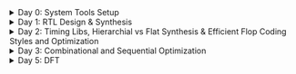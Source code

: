 <details>
    <summary>Day 0: System Tools Setup</summary>
    <ul>
        <li>
            <details>
                <summary>Yosys</summary>
                <p>Instructions:</p>
                <pre>
$ git clone https://github.com/YosysHQ/yosys.git 
$ cd yosys 
$ sudo apt install make (If make is not installed please install it) 
$ sudo apt-get install build-essential clang bison flex \
  libreadline-dev gawk tcl-dev libffi-dev git \
  graphviz xdot pkg-config python3 libboost-system-dev \
  libboost-python-dev libboost-filesystem-dev zlib1g-dev
$ make config-gcc
$ make 
$ sudo make install

![image](https://github.com/c-dhanush-p/SFAL-VSD/assets/170220133/5f86b5da-7d96-44d2-8a8b-4772489f4bdf)
              </pre>
            </details>
        </li>
        <li>
            <details>
                <summary>Iverilog</summary>
                <p>Instructions:</p>
                <pre>
$ sudo apt-get install iverilog

![image](https://github.com/c-dhanush-p/SFAL-VSD/assets/170220133/3c51039d-231e-43d9-8c15-b641772ff0de)
                </pre>
            </details>
        </li>
        <li>
            <details>
                <summary>GTKWave</summary>
                <p>Instructions:</p>
                <pre>
$ sudo apt update
$ sudo apt install gtkwave

![image](https://github.com/c-dhanush-p/SFAL-VSD/assets/170220133/c76a1b61-9cc6-48c2-bf90-521534261f92)
![image](https://github.com/c-dhanush-p/SFAL-VSD/assets/170220133/3e3fcef3-7bd7-4871-aa75-d91b80c57d2a)
                </pre>
            </details>
        </li>
    </ul>
</details>
<!--End of Day 0-->
<details>
    <summary>Day 1: RTL Design & Synthesis </summary>
    <ul>
        <li>
            <details>
                <summary>Lab using Iverilog and GTKWave</summary>
                <p>Step 1</p>
                <pre>
Load mux & its testbench to Iverilog.
<img width="1232" alt="Screenshot 2024-05-20 at 5 53 58 PM" src="https://github.com/c-dhanush-p/SFAL-VSD/assets/170220133/ac9691e6-37c5-48d3-9a7b-791e065305d7">
A file (a.out) is generated.
<img width="1227" alt="Screenshot 2024-05-20 at 6 18 58 PM" src="https://github.com/c-dhanush-p/SFAL-VSD/assets/170220133/73d08cae-2730-4b28-99ac-117dbe313407">
                </pre>
                <p>Step 2</p>
                <pre>
a.out file is executed.
<img width="829" alt="Screenshot 2024-05-20 at 6 22 51 PM" src="https://github.com/c-dhanush-p/SFAL-VSD/assets/170220133/e0072702-71b4-4639-a23b-c59752776674">
A .vcd file (tb_good_mux.vcd) that contains all the value changes is generated.
<img width="1235" alt="Screenshot 2024-05-20 at 6 23 53 PM" src="https://github.com/c-dhanush-p/SFAL-VSD/assets/170220133/384cf76c-b95c-498a-8af1-78402293b5ec">
                </pre>
                <p>Step 3</p>
                <pre>
Load the .vcd file into GTKWave generator.
<img width="989" alt="Screenshot 2024-05-20 at 6 26 13 PM" src="https://github.com/c-dhanush-p/SFAL-VSD/assets/170220133/2325d877-1d28-44d5-8918-508ab3557fa1">
The mux's behavior is analyzed on GTKWave
<img width="1440" alt="Screenshot 2024-05-20 at 5 55 23 PM" src="https://github.com/c-dhanush-p/SFAL-VSD/assets/170220133/92fce9e8-1473-48f6-bd10-0170dfea0ee1">
                </pre>
            </details>
        </li>
        <li>
            <details>
                <summary>Lab using Yosys & Logic Synthesis</summary>
                <ul>
                    <li>
                        <details>
                            <summary>PART 1: Realising the Logic and Generating Library Specific Design</summary>
                            <p>Step 1</p>
                            <pre>
Invoke Yosys by using command yosys
<img width="728" alt="1" src="https://github.com/c-dhanush-p/SFAL-VSD/assets/170220133/511f0f1e-7d42-4ec1-865c-30033eaf2657">
                            </pre>
                            <p>Step 2</p>
                            <pre>
Read the library using read_liberty
<img width="736" alt="2" src="https://github.com/c-dhanush-p/SFAL-VSD/assets/170220133/d9ab968a-7a51-4967-8d24-bedaf91ec5d4">
                            </pre>
                            <p>Step 3</p>
                            <pre>
Read the design using read_verilog
<img width="726" alt="3" src="https://github.com/c-dhanush-p/SFAL-VSD/assets/170220133/7f13526a-9685-47bc-8088-0a543e154715">
                            </pre>
                            <p>Step 4</p>
                            <pre>
Define the module that needs to be synthesized
<img width="300" alt="synth" src="https://github.com/c-dhanush-p/SFAL-VSD/assets/170220133/085dd68a-11ad-4eb3-be55-543975d6ea92">
                            </pre>
                            <p>Step 5</p>
                            <pre>
Use command show to view the design
<img width="734" alt="4" src="https://github.com/c-dhanush-p/SFAL-VSD/assets/170220133/4a925efb-34f4-4c75-aa5c-a13701ef8128">
<img width="472" alt="5" src="https://github.com/c-dhanush-p/SFAL-VSD/assets/170220133/208e05f3-a20c-497d-a82c-7d98a7853a79">
                            </pre>
                            <p>Step 6</p>
                            <pre>
Generate the netlist using abc command
<img width="616" alt="Screenshot 2024-05-20 at 8 12 40 PM" src="https://github.com/c-dhanush-p/SFAL-VSD/assets/170220133/5be7431c-7507-47d7-83b0-fc377bd715f6">
View the netlist info after execution
<img width="892" alt="6" src="https://github.com/c-dhanush-p/SFAL-VSD/assets/170220133/1667a8f5-6170-4ee1-9ead-59ad4b5fa0d8">
                            </pre>
                            <p>Step 7</p>
                            <pre>
Use command show again to view the library specific design
<img width="1355" alt="Screenshot 2024-05-20 at 8 14 31 PM" src="https://github.com/c-dhanush-p/SFAL-VSD/assets/170220133/8de63bd3-2131-4e56-8463-90a5a96642d1">
View the design using library modules
<img width="608" alt="7" src="https://github.com/c-dhanush-p/SFAL-VSD/assets/170220133/5245e764-c2de-4830-a35d-daea38089c90">
                            </pre>          
                        </details>
                    </li>
                </ul>
                <ul>
                    <li>
                        <details>    
                            <summary>PART 2: Write the netlist & Modify to View Without Additional Attributes</summary>
                            <p>Step 1</p>
                            <pre>
Write the netlist using command 'write_netlist'
<img width="404" alt="Screenshot 2024-05-21 at 9 22 06 PM" src="https://github.com/c-dhanush-p/SFAL-VSD/assets/170220133/2bb73b22-1488-4cf5-9a74-910712431df5">
                            </pre>
                            <p>Step 2</p>
                            <pre>
View the netlist using command '!gvim'
<img width="432" alt="Screenshot 2024-05-21 at 9 23 38 PM" src="https://github.com/c-dhanush-p/SFAL-VSD/assets/170220133/36b0d303-b002-41e3-9a27-adcd7684dcf0">
The Generated Netlist:
<img width="784" alt="Screenshot 2024-05-21 at 9 23 51 PM" src="https://github.com/c-dhanush-p/SFAL-VSD/assets/170220133/79d3bb51-99ee-4871-9e4e-b4376cc6935c">
                            </pre>
                            <p>Step 3</p>
                            <pre>
Generate a netlist without attributes using -noattr
<img width="954" alt="Screenshot 2024-05-21 at 9 57 20 PM" src="https://github.com/c-dhanush-p/SFAL-VSD/assets/170220133/47c08fe2-b816-4d71-adff-8a305ba8f132">
                            </pre>
                            <p>Step 4</p>
                            <pre>
Use '!gvim' again to view the modified netlist
<img width="432" alt="Screenshot 2024-05-21 at 9 23 38 PM" src="https://github.com/c-dhanush-p/SFAL-VSD/assets/170220133/c9f300fb-99d2-4263-9d6d-6f30834072c3">
The Modified Netlist:
<img width="781" alt="Screenshot 2024-05-21 at 9 34 05 PM" src="https://github.com/c-dhanush-p/SFAL-VSD/assets/170220133/ecc95ee1-9381-47fd-9b01-577e77fd55c0">
                            </pre>
                        </details>
                    </li>
                </ul>
            </details>
        </li>
    </ul>
</details>
<!--End of Day 1-->
<details>
    <summary>Day 2: Timing Libs, Hierarchial vs Flat Synthesis & Efficient Flop Coding Styles and Optimization </summary>
    <ul>
        <li>
            <details>
                <summary>Introduction to Timing .libs</summary>
                <ul>
                    <li>
                        <details>
                            <summary>PART 1: Understanding the name of .libs</summary>
                            <p>Step 1</p>
                            <pre>
View the library using 'gvim'
<img width="1045" alt="Screenshot 2024-05-21 at 10 20 10 PM" src="https://github.com/c-dhanush-p/SFAL-VSD/assets/170220133/9a511f07-2aca-4e40-a8b0-930dfad2a10a">
The Library:
<img width="547" alt="Screenshot 2024-05-21 at 10 22 13 PM" src="https://github.com/c-dhanush-p/SFAL-VSD/assets/170220133/70919fd1-9bb1-424e-bebb-090657349b39">
                            </pre>
                            <p>Step 2</p>
                            <pre>
Reading the library name
<img width="370" alt="Screenshot 2024-05-21 at 10 35 22 PM" src="https://github.com/c-dhanush-p/SFAL-VSD/assets/170220133/e0e42b16-19ce-42d4-831c-d463776317ac">
From the name, 
'130' refers to the technology being '130nm',
'tt' refers to the library being a typical .lib,
'025C' refers to the temperature, &
'1v80' refers to the voltage.
These give us the operating conditions of the cells in the library
                            </pre>          
                        </details>
                    </li>
                    <li>
                        <details>
                            <summary>PART 2: Understanding the cells in library</summary>
                            <p>Step 1</p>
                            <pre>
'cell' refers to the beggining of a new cell
Multiple cells in .lib:
<img width="592" alt="Screenshot 2024-05-21 at 10 39 03 PM" src="https://github.com/c-dhanush-p/SFAL-VSD/assets/170220133/2d792ba9-5cc6-4bd7-8bab-3718225cf798">
                            </pre>
                            <p>Step 2</p>
                            <pre>
Attributes inside cell
<img width="376" alt="Screenshot 2024-05-21 at 10 37 49 PM" src="https://github.com/c-dhanush-p/SFAL-VSD/assets/170220133/ac3682e7-079c-4fbf-8480-1290f9794bb3">
Cell includes information about a cell's:
- Leakage Power of different input combinations
<img width="253" alt="Screenshot 2024-05-21 at 10 45 12 PM" src="https://github.com/c-dhanush-p/SFAL-VSD/assets/170220133/fefb7cbf-707f-427c-971a-78b12c5b14b1">
- Area
<img width="184" alt="Screenshot 2024-05-21 at 10 50 09 PM" src="https://github.com/c-dhanush-p/SFAL-VSD/assets/170220133/7aa8360b-55b8-4dda-b703-a03d18bc4b31">
- Power ports
<img width="380" alt="Screenshot 2024-05-21 at 10 52 28 PM" src="https://github.com/c-dhanush-p/SFAL-VSD/assets/170220133/7cb149fb-8353-46a3-a04b-7062ff3c1769">
-Input Pins (input capacitance, internal power, transition & delay)
<img width="1091" alt="Screenshot 2024-05-21 at 10 54 24 PM" src="https://github.com/c-dhanush-p/SFAL-VSD/assets/170220133/70c1b5ef-6baa-4765-b465-3da0998f3f7c">
                            </pre>
                        </details>
                    </li>
                </ul>
            </details>
        </li>
        <li>
            <details>
                <summary>Hierarchial vs Flat Synthesis</summary>
                <ul>
                    <li>
                        <details>
                            <summary>PART 1: Hierarchial Synthesiss</summary>
                            <p>Step 1</p>
                            <pre>
Read the library
<img width="736" alt="Screenshot 2024-05-22 at 12 00 54 AM" src="https://github.com/c-dhanush-p/SFAL-VSD/assets/170220133/f9547e34-b5cd-4c7b-af72-d67552ba0c8a">
                            </pre>
                            <p>Step 2</p>
                            <pre>
Read the verilog file
<img width="738" alt="Screenshot 2024-05-22 at 12 08 15 AM" src="https://github.com/c-dhanush-p/SFAL-VSD/assets/170220133/82af6189-157e-4029-8ad7-a8936a0a27f6">
                            </pre>          
                            <p>Step 3</p>
                            <pre>
Define the module to be synthesized 
<img width="347" alt="Screenshot 2024-05-22 at 12 11 25 AM" src="https://github.com/c-dhanush-p/SFAL-VSD/assets/170220133/ac72627f-c6b4-4876-8b41-14d83e0ef96c">
View the design hierarchy:
<img width="407" alt="Screenshot 2024-05-22 at 12 12 18 AM" src="https://github.com/c-dhanush-p/SFAL-VSD/assets/170220133/ec43f8fe-fab0-4f5b-b451-101013b8d780">
                            </pre>
                            <p>Step 4</p>
                            <pre>
Generate the netlist
<img width="614" alt="Screenshot 2024-05-22 at 12 13 21 AM" src="https://github.com/c-dhanush-p/SFAL-VSD/assets/170220133/16402311-0504-42a8-b0e7-7342a86a26dc">
                            </pre>
                            <p>Step 5</p>
                            <pre>
run command 'show' to view the design
<img width="1362" alt="Screenshot 2024-05-22 at 12 15 46 AM" src="https://github.com/c-dhanush-p/SFAL-VSD/assets/170220133/415a1018-68d4-4281-8e86-bbbdeacfbab2">
<img width="609" alt="Screenshot 2024-05-22 at 12 15 24 AM" src="https://github.com/c-dhanush-p/SFAL-VSD/assets/170220133/f6ae7601-49e0-4c1a-b32e-25bd1e5bc372">
As both submodule 1 and submodule 2 are instantiated seperately, hierachy is maintained and such design is a Hierarchial Design.
                            </pre>
                        </details>
                    </li>
                    <li>
                        <details>
                            <summary>PART 2: Flat Synthesis</summary>
                            <p>Step 1</p>
                            <pre>
run command 'flatten' to write a flat netlist
<img width="439" alt="Screenshot 2024-05-22 at 12 21 24 AM" src="https://github.com/c-dhanush-p/SFAL-VSD/assets/170220133/bfa29843-5c21-4dbe-8847-890bf82d5e58">
                            </pre>
                            <p>Step 2</p>
                            <pre>
Write the netlist to a .v file
<img width="532" alt="Screenshot 2024-05-22 at 12 26 25 AM" src="https://github.com/c-dhanush-p/SFAL-VSD/assets/170220133/3fad90f2-389a-46ef-8a93-f03243f87190">
                            </pre>
                            <p>Step 3</p>
                            <pre>
View the netlist
<img width="482" alt="Screenshot 2024-05-22 at 12 27 00 AM" src="https://github.com/c-dhanush-p/SFAL-VSD/assets/170220133/cf1e6b0f-2548-468c-9ed0-63bd2c3b8334">
<img width="796" alt="Screenshot 2024-05-22 at 12 27 38 AM" src="https://github.com/c-dhanush-p/SFAL-VSD/assets/170220133/b838955e-d680-432f-8f6e-0e027a31ebbc">
As we can see the sub-modules don't appear in the netlist indicating that the design has been flattened out
                            </pre>
                            <p>Step 4</p>
                            <pre>
Run command 'show' to view the flattened module
<img width="1369" alt="Screenshot 2024-05-22 at 12 32 01 AM" src="https://github.com/c-dhanush-p/SFAL-VSD/assets/170220133/35553002-d975-4e24-9de8-1f0d4066c653">
                            </pre>
                        </details>
                    </li>
                    <li>
                        <details>
                            <summary>PART 3: Sub-Module Level Synthesis</summary>
                            <p>Step 1</p>
                            <pre>
Read library
<img width="755" alt="Screenshot 2024-05-22 at 7 26 39 AM" src="https://github.com/c-dhanush-p/SFAL-VSD/assets/170220133/f521083f-1d23-4e6a-87ef-45a96b043e23">
                            </pre>
                            <p>Step 2</p>
                            <pre>
Read Verilog
<img width="713" alt="Screenshot 2024-05-22 at 7 28 58 AM" src="https://github.com/c-dhanush-p/SFAL-VSD/assets/170220133/f3bddcb1-5888-4288-9b9a-119535f53cbd">
                            </pre>
                            <p>Step 3</p>
                            <pre>
Synthesize at sub module level using 'synth -top'
<img width="310" alt="Screenshot 2024-05-22 at 7 31 10 AM" src="https://github.com/c-dhanush-p/SFAL-VSD/assets/170220133/232776a6-02a3-4097-9cd9-ec88e525d29f">
                            </pre>
                            <p>Step 4</p>
                            <pre>
Generate the netlist
<img width="615" alt="Screenshot 2024-05-22 at 7 32 50 AM" src="https://github.com/c-dhanush-p/SFAL-VSD/assets/170220133/e54d33a7-9d88-4df7-a6f0-2d6f8e2a5a9f">
                            </pre>
                            <p>Step 5</p>
                            <pre>
Run show command
<img width="1362" alt="Screenshot 2024-05-22 at 7 33 46 AM" src="https://github.com/c-dhanush-p/SFAL-VSD/assets/170220133/f04ad95e-7c92-4b21-8f02-a4e3a7b2151d">
<img width="1360" alt="Screenshot 2024-05-22 at 7 34 39 AM" src="https://github.com/c-dhanush-p/SFAL-VSD/assets/170220133/7f953408-0771-48c1-b307-33c96a04fed1">
Multiple Instances: Such module level synthesis is done when multiple instances of the same module are 
used in the top level design.
Divide & Conquer: If you have a massive design, this type of synthesis can be done to generate 
multiple understandable netlists that can be stitched together.
                            </pre>
                        </details>
                    </li>
                </ul>
            </details>
        </li>
        <li>
            <details>
                <summary>Flop Coding Styles</summary>
                <ul>
                    <li>
                        <details>
                            <summary>PART 1: Different Flip Flops</summary>
                            <p>Step 1</p>
                            <pre>
Run iverilog for an Asynchronous Reset D-Flip Flop using its testbench
![Screenshot 2024-05-25 at 5 40 49 PM](https://github.com/c-dhanush-p/SFAL-VSD/assets/170220133/82b144e5-745a-49d8-9746-bd27aca1c82b)
                            </pre>
                            <p>Step 2</p>
                            <pre>
Execute the output file (a.out)
<img width="827" alt="Screenshot 2024-05-25 at 5 40 57 PM" src="https://github.com/c-dhanush-p/SFAL-VSD/assets/170220133/3065ff21-438d-44d6-9faa-05e510d9ec13">
                            </pre>          
                            <p>Step 3</p>
                            <pre>
Run GTKWave to view the behaviour of the Asynchronous Reset D-Flip Flop
<img width="1020" alt="Screenshot 2024-05-25 at 5 42 49 PM" src="https://github.com/c-dhanush-p/SFAL-VSD/assets/170220133/ffed249b-5274-463e-8c0e-5ffcc76b8833">
                            </pre>
                            <p>Step 4</p>
                            <pre>
Observe the behaviour of the Asynchronous Reset D-Flip Flop
<img width="1370" alt="Screenshot 2024-05-25 at 5 43 08 PM" src="https://github.com/c-dhanush-p/SFAL-VSD/assets/170220133/f59e27b2-fbc6-4265-a9eb-030e3b6e8f22">
                            </pre>
                            <p>Step 5</p>
                            <pre>
Repeat Steps 1-3 using the Asynchronous Set D-Flip Flop
<img width="1198" alt="Screenshot 2024-05-25 at 5 50 56 PM" src="https://github.com/c-dhanush-p/SFAL-VSD/assets/170220133/e5b3c737-6a0c-41b9-9943-551f4a65df7a">
                            </pre>
                            <p>Step 6</p>
                            <pre>
Observe the behaviour of the Asynchronous Set D-Flip Flop
<img width="1376" alt="Screenshot 2024-05-25 at 5 50 28 PM" src="https://github.com/c-dhanush-p/SFAL-VSD/assets/170220133/cd91a7e2-1462-4417-becc-41a1ba3804ef">
                            </pre>
                            <p>Step 7</p>
                            <pre>
Repeat Steps 1-3 using the Synchronous Reset D-Flip Flop
<img width="1160" alt="Screenshot 2024-05-25 at 5 52 33 PM" src="https://github.com/c-dhanush-p/SFAL-VSD/assets/170220133/e0176eba-30d7-4ec2-a455-f65c29ff1bf4">
                            </pre>
                            <p>Step 8</p>
                            <pre>
Observe the behaviour of the Synchronous Reset D-Flip Flop
<img width="1374" alt="Screenshot 2024-05-25 at 5 53 54 PM" src="https://github.com/c-dhanush-p/SFAL-VSD/assets/170220133/6d135130-4828-4ee0-b37a-f34cc56c8ce9">
                            </pre>
                        </details>
                    </li>
                    <li>
                        <details>
                            <summary>PART 2: Flop Synthesis</summary>
                            <p>Step 1</p>
                            <pre>
In Yosys, read the library
<img width="742" alt="Screenshot 2024-05-25 at 6 07 46 PM" src="https://github.com/c-dhanush-p/SFAL-VSD/assets/170220133/f7d5a769-be16-4bb1-8b92-bfa3ac26ade0">
                            </pre>
                            <p>Step 2</p>
                            <pre>
Read the verilog file for Asynchronous Reset for D-Flip Flop
<img width="676" alt="Screenshot 2024-05-25 at 6 08 24 PM" src="https://github.com/c-dhanush-p/SFAL-VSD/assets/170220133/d98c8b23-14d0-447c-8673-b8a8289fbfd1">
                            </pre>
                            <p>Step 3</p>
                            <pre>
Define the module to be sunthesized
<img width="328" alt="Screenshot 2024-05-25 at 6 09 26 PM" src="https://github.com/c-dhanush-p/SFAL-VSD/assets/170220133/28083be8-f27b-4be0-91c5-546b5e58155b">
                            </pre>
                            <p>Step 4</p>
                            <pre>
Map  the flip flops in the library for synthesis
<img width="887" alt="Screenshot 2024-05-25 at 6 10 25 PM" src="https://github.com/c-dhanush-p/SFAL-VSD/assets/170220133/137cc8c9-0908-4e76-af12-94c682009a93">
                            </pre>
                            <p>Step 5</p>
                            <pre>
Generate the netlist
<img width="898" alt="Screenshot 2024-05-25 at 6 11 43 PM" src="https://github.com/c-dhanush-p/SFAL-VSD/assets/170220133/1b986c23-31dd-4d6d-aa74-4df281b2009c">
                            </pre>
                            <p>Step 6</p>
                            <pre>
Execute show to view the netlist for the Asynchronous Reset D-Flip Flop
<img width="1373" alt="Screenshot 2024-05-25 at 6 12 04 PM" src="https://github.com/c-dhanush-p/SFAL-VSD/assets/170220133/f2ed91e7-5a74-4bc1-9345-20266e043938">
                            </pre>
                            <p>Step 7</p>
                            <pre>
Repeat Steps 2-5 using for the Asynchronous Set D-Flip Flop
                            </pre>
                            <p>Step 8</p>
                            <pre>
Execute show to view the netlist design for the Ashynchronous Set D-Flip Flop
<img width="1369" alt="Screenshot 2024-05-25 at 6 31 28 PM" src="https://github.com/c-dhanush-p/SFAL-VSD/assets/170220133/12fa0bd2-5b1d-4407-a983-2dc652d11c8a">
                            </pre>
                            <p>Step 9</p>
                            <pre>
Repeat Steps 2-5 using for the Synchronous Reset D-Flip Flop
                            </pre>
                            <p>Step 9</p>
                            <pre>
Execute show to view the netlist design for the Synchronous Reset D-Flip Flop
<img width="1371" alt="Screenshot 2024-05-25 at 6 36 55 PM" src="https://github.com/c-dhanush-p/SFAL-VSD/assets/170220133/8177cd93-1abe-4674-a81f-ceb7b86dc48e">
                            </pre>
                        </details>
                    </li>    
                </ul>
            </details>
        </li>
        <li>
            <details>
                <summary>Special Case Optimizations</summary>
                <ul>
                    <li>
                        <details>
                            <summary>PART 1: mul2 Synthesis</summary>
                            <p>Step 1</p>
                            <pre>
In Yosys, read the library
<img width="725" alt="Screenshot 2024-05-25 at 7 01 08 PM" src="https://github.com/c-dhanush-p/SFAL-VSD/assets/170220133/a32d5539-b2a4-40bb-95c1-bac1b3332cd0">
                            </pre>
                            <p>Step 2</p>
                            <pre>
Read the verilog file for mult_2
<img width="625" alt="Screenshot 2024-05-25 at 7 01 12 PM" src="https://github.com/c-dhanush-p/SFAL-VSD/assets/170220133/be30de05-0579-4545-991e-e52d33d88751">
                            </pre>
                            <p>Step 3</p>
                            <pre>
Define the module to be synthesized
<img width="262" alt="Screenshot 2024-05-25 at 7 02 00 PM" src="https://github.com/c-dhanush-p/SFAL-VSD/assets/170220133/727bbedd-fe7d-4532-9a3c-2985192970b4">
                            </pre>
                            <p>Step 4</p>
                            <pre>
Generate the netlist and notice the prompt to not call for abc as there are no cells to be synthesized
<img width="814" alt="Screenshot 2024-05-25 at 7 02 23 PM" src="https://github.com/c-dhanush-p/SFAL-VSD/assets/170220133/a2ea3b99-0d86-4c5a-a151-2be5bdeed93b">
                            </pre>
                            <p>Step 5</p>
                            <pre>
Execute show to view the netlist design
<img width="1374" alt="Screenshot 2024-05-25 at 7 02 33 PM" src="https://github.com/c-dhanush-p/SFAL-VSD/assets/170220133/73b2dfce-944f-4809-bd10-e6f467c07f71">
                            </pre>
                            <p>Step 6</p>
                            <pre>
Write the netlist
<img width="416" alt="Screenshot 2024-05-25 at 7 20 51 PM" src="https://github.com/c-dhanush-p/SFAL-VSD/assets/170220133/76314161-76ae-4b65-9744-bc8a89549651">
                            </pre>
                            <p>Step 7</p>
                            <pre>
View the netlist
<img width="370" alt="Screenshot 2024-05-25 at 7 30 02 PM" src="https://github.com/c-dhanush-p/SFAL-VSD/assets/170220133/bdb9adae-f924-4403-8aba-9d7580f264f9">
<img width="794" alt="Screenshot 2024-05-25 at 7 30 17 PM" src="https://github.com/c-dhanush-p/SFAL-VSD/assets/170220133/ac88fca2-8995-46a5-8360-81df681e06c5">
                            </pre>
                        </details>
                    </li>
                    <li>
                        <details>
                            <summary>PART 2: mult8 Synthesis</summary>
                            <p>Step 1</p>
                            <pre>
Read the verilog file for mult_8
<img width="626" alt="Screenshot 2024-05-25 at 7 32 14 PM" src="https://github.com/c-dhanush-p/SFAL-VSD/assets/170220133/5847d9a9-9f18-45cc-8571-b7bb62e9f544">
                            </pre>
                            <p>Step 2</p>
                            <pre>
Define the module to be sunthesized
<img width="293" alt="Screenshot 2024-05-25 at 7 33 20 PM" src="https://github.com/c-dhanush-p/SFAL-VSD/assets/170220133/c7ba86b6-f541-44e2-91ca-05cde1f011bf">
                            </pre>
                            <p>Step 4</p>
                            <pre>
Generate the netlist and notice the prompt to not call for abc as there are no cells to be synthesized
<img width="860" alt="Screenshot 2024-05-25 at 7 35 13 PM" src="https://github.com/c-dhanush-p/SFAL-VSD/assets/170220133/2a4de562-57cf-4c46-820f-0babb6797425">
                            </pre>
                            <p>Step 5</p>
                            <pre>
Execute show to view the netlist design
<img width="608" alt="Screenshot 2024-05-25 at 7 35 49 PM" src="https://github.com/c-dhanush-p/SFAL-VSD/assets/170220133/5f8764bf-8775-4d9a-a504-bb47971b04fa">
                            </pre>
                            <p>Step 6</p>
                            <pre>
Write the netlist
<img width="431" alt="Screenshot 2024-05-25 at 7 38 22 PM" src="https://github.com/c-dhanush-p/SFAL-VSD/assets/170220133/24820a31-19eb-497e-bcc2-c11ec0fb3c4c">
                            </pre>
                            <p>Step 7</p>
                            <pre>
View the netlist
<img width="774" alt="Screenshot 2024-05-25 at 7 39 06 PM" src="https://github.com/c-dhanush-p/SFAL-VSD/assets/170220133/9b5427d8-49c0-4b9c-ad29-3a17fc0baa41">
<img width="779" alt="Screenshot 2024-05-25 at 7 39 21 PM" src="https://github.com/c-dhanush-p/SFAL-VSD/assets/170220133/8c4e7a38-c5aa-4774-81b6-e4a9ea022214">
                            </pre>
                        </details>
                    </li>    
                </ul>
            </details>
        </li>
    </ul>
</details>
<!--End of Day 2-->
<details>
    <summary>Day 3: Combinational and Sequential Optimization </summary>
    <ul>
        <li>
            <details>
                <summary>Combinational Logic Optimization</summary>
                <ul>
                    <li>
                        <details>
                            <summary>PART 1: For opt_check Modules</summary>
                            <p>Step 1</p>
                            <pre>
In Yosys, read the library
<img width="728" alt="Screenshot 2024-05-25 at 10 52 57 PM" src="https://github.com/c-dhanush-p/SFAL-VSD/assets/170220133/bf2a8b14-da19-41ff-96ac-ee1fc0572722">
                            </pre>
                            <p>Step 2</p>
                            <pre>
Read the verilog file for opt_check
<img width="652" alt="Screenshot 2024-05-25 at 10 55 56 PM" src="https://github.com/c-dhanush-p/SFAL-VSD/assets/170220133/1c68e3e0-f349-4a91-9aa0-df769f531e71">
                            </pre>
                            <p>Step 3</p>
                            <pre>
Define the module to be synthesized
<img width="286" alt="Screenshot 2024-05-25 at 11 23 08 PM" src="https://github.com/c-dhanush-p/SFAL-VSD/assets/170220133/7e9cb74a-e0d5-4779-b786-eb7d62618c60">
View the number of cells in module
<img width="420" alt="Screenshot 2024-05-25 at 10 57 03 PM" src="https://github.com/c-dhanush-p/SFAL-VSD/assets/170220133/ea4b5d4a-122a-4881-903f-66d5a37996c0">
                            </pre>
                            <p>Step 4</p>
                            <pre>
Execute opt_clean to remove unused cells and wires                                
<img width="623" alt="Screenshot 2024-05-25 at 10 57 18 PM" src="https://github.com/c-dhanush-p/SFAL-VSD/assets/170220133/b9d682ef-5229-4092-9dff-ac44c408aff0">
                            </pre>
                            <p>Step 5</p>
                            <pre>
Generate the netlist
<img width="611" alt="Screenshot 2024-05-25 at 10 57 38 PM" src="https://github.com/c-dhanush-p/SFAL-VSD/assets/170220133/4d887668-b080-4942-a05d-5350f1ac6e51">
Notice the number of cells reduce
<img width="598" alt="Screenshot 2024-05-25 at 10 57 51 PM" src="https://github.com/c-dhanush-p/SFAL-VSD/assets/170220133/78dbf1ca-d2c6-458c-9b3e-8ef595bd0c82">
                            </pre>
                            <p>Step 6</p>
                            <pre>
Execute show to view the netlist design
<img width="611" alt="Screenshot 2024-05-25 at 10 58 00 PM" src="https://github.com/c-dhanush-p/SFAL-VSD/assets/170220133/0992c28f-063b-4a43-90b0-b2abdfad762b">
                            </pre>
                            <p>Step 7</p>
                            <pre>
Repeat Steps 2-5 for opt_check2
Notice the number of cells reduce from before opt_clean to after
After synth command,
<img width="418" alt="Screenshot 2024-05-25 at 10 59 48 PM" src="https://github.com/c-dhanush-p/SFAL-VSD/assets/170220133/16b97a65-65b6-4b51-ac38-3218c9d2865d">
After abc command,
<img width="556" alt="Screenshot 2024-05-25 at 11 00 18 PM" src="https://github.com/c-dhanush-p/SFAL-VSD/assets/170220133/17c9dd9f-fd22-4312-bb51-0be49eadb040">
                            </pre>
                            <p>Step 8</p>
                            <pre>
Execute show to view the netlist design
<img width="602" alt="Screenshot 2024-05-25 at 11 00 27 PM" src="https://github.com/c-dhanush-p/SFAL-VSD/assets/170220133/576287f0-b732-4a4f-a572-0c0fb3d21e93">
                            </pre>
                            <p>Step 9</p>
                            <pre>
Repeat Steps 2-5 for opt_check3
Notice the number of cells reduce from before opt_clean to after
After abc command,
<img width="497" alt="Screenshot 2024-05-25 at 11 04 17 PM" src="https://github.com/c-dhanush-p/SFAL-VSD/assets/170220133/3607a834-f446-462b-ab11-25856870721a">
                            </pre>
                            <p>Step 10</p>
                            <pre>
Execute show to view the netlist design
<img width="607" alt="Screenshot 2024-05-25 at 11 04 32 PM" src="https://github.com/c-dhanush-p/SFAL-VSD/assets/170220133/21cde162-5510-4588-8bc4-7eeea1b899b2">
                            </pre>
                            <p>Step 11</p>
                            <pre>
Repeat Steps 2-5 for opt_check4
Notice the number of cells reduce from before opt_clean to after
After abc command,
<img width="577" alt="Screenshot 2024-05-25 at 11 06 52 PM" src="https://github.com/c-dhanush-p/SFAL-VSD/assets/170220133/8196fbe3-8fea-47d0-99e3-ab764930e3e5">
                            </pre>
                            <p>Step 12</p>
                            <pre>
Execute show to view the netlist design
<img width="599" alt="Screenshot 2024-05-25 at 11 06 59 PM" src="https://github.com/c-dhanush-p/SFAL-VSD/assets/170220133/b3d8a2af-1625-43ed-b4dd-4c39cc89c4e1">
                            </pre>
                        </details>
                    </li>
                    <li>
                        <details>
                            <summary>PART 2: multiple_modules Optimization</summary>
                            <p>Step 1</p>
                            <pre>
Read the verilog file for multiple_modules_opt.v
<img width="744" alt="Screenshot 2024-05-25 at 11 12 50 PM" src="https://github.com/c-dhanush-p/SFAL-VSD/assets/170220133/4ef7a599-3701-4953-8c1a-450a923a9876">
                            </pre>
                            <p>Step 2</p>
                            <pre>
Define the module to be synthesized
<img width="398" alt="Screenshot 2024-05-25 at 11 12 57 PM" src="https://github.com/c-dhanush-p/SFAL-VSD/assets/170220133/73c1c313-ae77-45ad-9814-436b4d1cdebf">
                            </pre>
                            <p>Step 3</p>
                            <pre>
Flatten the design
<img width="475" alt="Screenshot 2024-05-25 at 11 13 15 PM" src="https://github.com/c-dhanush-p/SFAL-VSD/assets/170220133/7dd4686a-7897-4ba8-8a65-52111a04903d">
                            </pre>
                            <p>Step 4</p>
                            <pre>
Execute opt_clean to remove unused cells and wires                                
<img width="635" alt="Screenshot 2024-05-25 at 11 13 21 PM" src="https://github.com/c-dhanush-p/SFAL-VSD/assets/170220133/4bfecaba-c49b-4ca9-958e-f1e7486aaa62">
                            </pre>
                            <p>Step 5</p>
                            <pre>
Generate the netlist 
<img width="617" alt="Screenshot 2024-05-25 at 11 13 54 PM" src="https://github.com/c-dhanush-p/SFAL-VSD/assets/170220133/c7b85d9d-f18d-4992-bf0b-151f22301e3d">
Notice the number of cells reduce
<img width="571" alt="Screenshot 2024-05-25 at 11 14 04 PM" src="https://github.com/c-dhanush-p/SFAL-VSD/assets/170220133/cf863f0b-27aa-4781-8b36-0e6bd0f6275a">
                            </pre>
                            <p>Step 6</p>
                            <pre>
Execute show to view the netlist design
<img width="595" alt="Screenshot 2024-05-25 at 11 14 12 PM" src="https://github.com/c-dhanush-p/SFAL-VSD/assets/170220133/83c65d81-da59-49a9-8735-3938a35d7c18">
                            </pre>
                            <p>Step 7</p>
                            <pre>
Repeat Steps 1-5 for multiple_modules_opt2.v
Notice the number of cells reduce from before opt_clean to after
                            </pre>
                            <p>Step 8</p>
                            <pre>
Execute show to view the netlist design
<img width="353" alt="Screenshot 2024-05-25 at 11 15 33 PM" src="https://github.com/c-dhanush-p/SFAL-VSD/assets/170220133/18374a6c-27ec-4bb3-9094-b057cbc6a9e2">
                            </pre>          
                        </details>
                    </li>
                </ul>
            </details>
        </li>
        <li>
            <details>
                <summary>Sequential Logic Optimization</summary>
                <ul>
                    <li>
                        <details>
                            <summary>PART 1: Dff_const Synthesis</summary>
                            <p>Step 1</p>
                            <pre>
Read the library
<img width="735" alt="Screenshot 2024-05-25 at 11 54 14 PM" src="https://github.com/c-dhanush-p/SFAL-VSD/assets/170220133/c4b43fb9-4a90-4695-842f-d68680ce4f0b">
                            </pre>
                            <p>Step 2</p>
                            <pre>
Read the verilog file dff_const1.v
<img width="669" alt="Screenshot 2024-05-25 at 11 54 27 PM" src="https://github.com/c-dhanush-p/SFAL-VSD/assets/170220133/e85367f2-5aa3-4692-9684-a5726016a08e">
                            </pre>          
                            <p>Step 3</p>
                            <pre>
Define the module to be synthesized 
<img width="306" alt="Screenshot 2024-05-25 at 11 54 52 PM" src="https://github.com/c-dhanush-p/SFAL-VSD/assets/170220133/c5e25901-ce0f-4520-9e21-ac1d5bc2666c">
View the design hierarchy:
<img width="422" alt="Screenshot 2024-05-25 at 11 55 02 PM" src="https://github.com/c-dhanush-p/SFAL-VSD/assets/170220133/80bc0503-0ade-47e4-bb10-a6773c53051f">
                            </pre>
                            <p>Step 4</p>
                            <pre>
Run dfflibmap to map dff cells to sequential cells
<img width="870" alt="Screenshot 2024-05-25 at 11 56 14 PM" src="https://github.com/c-dhanush-p/SFAL-VSD/assets/170220133/76ce4935-130d-4692-a5b3-211c7211afdc">
                            </pre>
                            <p>Step 5</p>
                            <pre>
Generate the netlist
<img width="611" alt="Screenshot 2024-05-25 at 11 57 03 PM" src="https://github.com/c-dhanush-p/SFAL-VSD/assets/170220133/4802d8a6-2763-4975-be62-805a4473ac2a">
                            </pre>
                            <p>Step 6</p>
                            <pre>
run command 'show' to view the design
<img width="594" alt="Screenshot 2024-05-25 at 11 57 27 PM" src="https://github.com/c-dhanush-p/SFAL-VSD/assets/170220133/8dcc75b9-0bc2-43a3-89ae-9b0a1a8b6122">
                            </pre>
                            <p>Step 7</p>
                            <pre>
Repeat Steps 2-5 for dff_const2.v
                            </pre>
                            <p>Step 8</p>
                            <pre>
run command 'show' to view the design
<img width="609" alt="Screenshot 2024-05-26 at 12 02 02 AM" src="https://github.com/c-dhanush-p/SFAL-VSD/assets/170220133/481c7486-83c1-4fe3-8301-ba1f930bc791">
                            </pre>
                            <p>Step 9</p>
                            <pre>
Repeat Steps 2-5 for dff_const3.v
                            </pre>
                            <p>Step 10</p>
                            <pre>
run command 'show' to view the design
<img width="1359" alt="Screenshot 2024-05-26 at 12 37 59 AM" src="https://github.com/c-dhanush-p/SFAL-VSD/assets/170220133/5f8109ea-1f69-4d4f-bdb5-fb59e37cc882">
                            </pre>
                            <p>Step 11</p>
                            <pre>
Repeat Steps 2-5 for dff_const4.v
                            </pre>
                            <p>Step 12</p>
                            <pre>
run command 'show' to view the design
<img width="616" alt="Screenshot 2024-05-26 at 12 39 53 AM" src="https://github.com/c-dhanush-p/SFAL-VSD/assets/170220133/69a155b4-d899-4597-9631-59e497c7edb5">
                            </pre>
                        </details>
                    </li>
                    <li>
                        <details>
                            <summary>PART 2: Sequential optimzations for unused outputs</summary>
                            <p>Step 1</p>
                            <pre>
Read the library
<img width="744" alt="Screenshot 2024-05-26 at 1 13 14 AM" src="https://github.com/c-dhanush-p/SFAL-VSD/assets/170220133/f2b3de6b-a2c1-498b-b957-aec0487c08be">
                            </pre>
                            <p>Step 2</p>
                            <pre>
Read the verilog file counter_opt.v
<img width="663" alt="Screenshot 2024-05-26 at 1 13 34 AM" src="https://github.com/c-dhanush-p/SFAL-VSD/assets/170220133/c603c612-d903-4e05-ab1d-bde84a52fd3c">
                            </pre>          
                            <p>Step 3</p>
                            <pre>
Define the module to be synthesized 
<img width="324" alt="Screenshot 2024-05-26 at 1 13 55 AM" src="https://github.com/c-dhanush-p/SFAL-VSD/assets/170220133/1a4979c3-0da7-4cf9-9bb2-a698f2b4c51d">
View the design hierarchy:
<img width="407" alt="Screenshot 2024-05-26 at 1 14 07 AM" src="https://github.com/c-dhanush-p/SFAL-VSD/assets/170220133/ecd2ad69-1e69-44cf-8403-d8670bf7028e">
                            </pre>
                            <p>Step 4</p>
                            <pre>
Run dfflibmap to map dff cells to sequential cells
<img width="873" alt="Screenshot 2024-05-26 at 1 14 39 AM" src="https://github.com/c-dhanush-p/SFAL-VSD/assets/170220133/65e34b53-4b7a-4d55-a43f-0cf59489a386">
                            </pre>
                            <p>Step 5</p>
                            <pre>
Generate the netlist
<img width="621" alt="Screenshot 2024-05-26 at 1 15 10 AM" src="https://github.com/c-dhanush-p/SFAL-VSD/assets/170220133/d4b49572-0224-4ca6-978d-71ace7464ce3">
                            </pre>
                            <p>Step 6</p>
                            <pre>
run command 'show' to view the design
<img width="1361" alt="Screenshot 2024-05-26 at 1 15 31 AM" src="https://github.com/c-dhanush-p/SFAL-VSD/assets/170220133/26807584-5733-4728-bc9f-de30d5d18d4d">
                            </pre>
                            <p>Step 7</p>
                            <pre>
Repeat Steps 2-6 for counter_opt2.v
<img width="425" alt="Screenshot 2024-05-26 at 1 21 36 AM" src="https://github.com/c-dhanush-p/SFAL-VSD/assets/170220133/2fdaa020-ca5a-4bf7-9ca2-b4087914ac52">
                            </pre>
                            <p>Step 8</p>
                            <pre>
run command 'show' to view the design
<img width="1370" alt="Screenshot 2024-05-26 at 1 22 42 AM" src="https://github.com/c-dhanush-p/SFAL-VSD/assets/170220133/848db3bb-35bd-4fd2-8e92-122e76d86f70">
                            </pre>
                        </details>
                    </li>
                </ul>
            </details>
        </li>
    </ul>
</details>
<!--End of Day 4-->
<details>
    <summary>Day 5: DFT</summary>
    <ul>
            <summary>_What is DFT?_</summary>
            <p>
Design for Testability (DFT) is the methodology in VLSI that makes manufactured designs easier to test.
            </p>
            <summary>_Why do we do DFT?_</summary>
            <p>
Simply put, DFT helps to improve the testability of a complex chip. With chips becoming more complex with day and age, it becomes more essential to have effecient DFT that can test all the components because "whatever can go wrong, will go wrong." (Murphy's Law)
            </p>
            <summary>_DFT for economic and market needs_</summary>
            <p>
-> DFT for Economic Needs:
.            
                As mentioned before, with chips becoming more complex day by day, testing them might becoming eeconomically challenging. Having an effecient DFT methodology can decrease these costs. Also, DFT helps in finding defects or faults early in the process of designing which helps in short time for getting the design to the market which is profittable for a company.

-> DFT for Market Needs:
.            
            Having a faster time to market also helps in quick turnaround time which can satisfy the customer's needs while also ensuring defect-free and completely tested products. 
            </p>
            <summary>_When and where is DFT conducted?_</summary>
            <p>
DFT is conducted during the early stages of DFT.
It is usually conducted before the synthesis stage as well as before the final netlist generation.
            </p>
            <summary>_Pro's and Con's of DFT_</summary>
            <p>
Pro's:

-> Reduces Test Time

-> Reduces Costs

-> Early Fault Detection

-> Improves Design Reliability

Con's:

-> Increases Area of Design

-> Increases Power Consumption

-> Might Reduce Performance

-> Increased Design Time
            </p>
            <summary>_Basic Terminologies in DFT_</summary>
            <p>
-> Controllability: Ability to control a circuit's state or it's logic.

-> Observability: Ability to observe the circuit's state or logic.

-> Fault: Defect detected in design that may lead to system failure.

-> Error: A wrong signal outputted by a circuit.

-> Failure: Repeated occurances of faults or errors that leads to system failure.

-> Fault Coverage: The effectiveness of a test set in detecting faults. Calculated using percentage of faults that can be tested.

-> Defect Level: Refers to the number of defect chips which aren't detected as defected.
            </p>
            <summary>_How long can scan chains be?_</summary>
            <p>
Scan chains can be however long but the trade-offs need to taken into account.
With longer scan chains, the trade offs are:

-> Increase in number of ports

-> Increase in Area

-> Decrease in Performance

-> Increase in Test Time
            </p>
            <summary>_Draw the waveform of the following?_
            <img width="1055" alt="Screenshot 2024-05-29 at 2 47 43 AM" src="https://github.com/c-dhanush-p/SFAL-VSD/assets/170220133/83cf58f1-9371-4767-b6fb-ceabd259190f">
            </summary>
            <p>
<img width="1440" alt="Screenshot 2024-05-29 at 3 16 37 AM" src="https://github.com/c-dhanush-p/SFAL-VSD/assets/170220133/ff8e0948-8ce4-4721-a352-45bc5f942971">

A posedge clock was considered for designing the waveform.

-Designed using https://wavedrom.com/editor.html
            </p>
            </details>
        </li>
    </ul>
</details>
<!--End of Day 5-->
